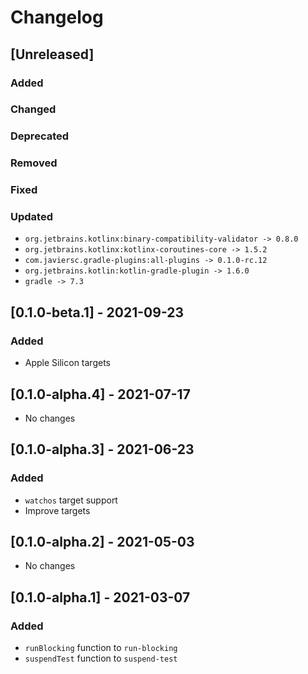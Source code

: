 # Changelog

## [Unreleased]

### Added

### Changed

### Deprecated

### Removed

### Fixed

### Updated
- `org.jetbrains.kotlinx:binary-compatibility-validator -> 0.8.0`
- `org.jetbrains.kotlinx:kotlinx-coroutines-core -> 1.5.2`
- `com.javiersc.gradle-plugins:all-plugins -> 0.1.0-rc.12`
- `org.jetbrains.kotlin:kotlin-gradle-plugin -> 1.6.0`
- `gradle -> 7.3`


## [0.1.0-beta.1] - 2021-09-23

### Added
- Apple Silicon targets

## [0.1.0-alpha.4] - 2021-07-17
- No changes

## [0.1.0-alpha.3] - 2021-06-23

### Added
- `watchos` target support
- Improve targets

## [0.1.0-alpha.2] - 2021-05-03
- No changes

## [0.1.0-alpha.1] - 2021-03-07

### Added
- `runBlocking` function to `run-blocking`
- `suspendTest` function to `suspend-test`
